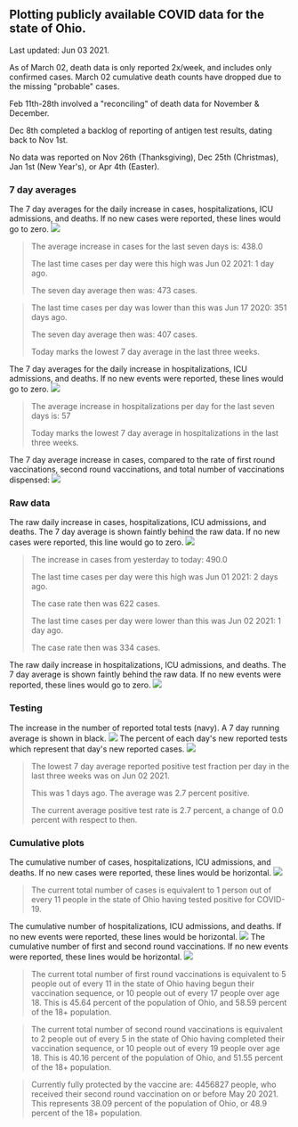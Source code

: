 ## Plotting publicly available COVID data for the state of Ohio. 

Last updated: Jun 03 2021. 

As of March 02, death data is only reported 2x/week, and includes only confirmed cases. March 02 cumulative death counts have dropped due to the missing "probable" cases.

Feb 11th-28th involved a "reconciling" of death data for November & December.

Dec 8th completed a backlog of reporting of antigen test results, dating back to Nov 1st.

No data was reported on Nov 26th (Thanksgiving), Dec 25th (Christmas), Jan 1st (New Year's), or Apr 4th (Easter).
### 7 day averages
The 7 day averages for the daily increase in cases, hospitalizations, ICU admissions, and deaths. If no new cases were reported, these lines would go to zero.
![](7dayaverage_cases.png)

>The average increase in cases for the last seven days is: 438.0
>
>The last time cases per day were this high was Jun 02 2021: 1 day ago.
>
>The seven day average then was: 473 cases.

>
>The last time cases per day was lower than this was Jun 17 2020: 351 days ago.
>
>The seven day average then was: 407 cases.
>
>Today marks the lowest 7 day average in the last three weeks.

The 7 day averages for the daily increase in hospitalizations, ICU admissions, and deaths. If no new events were reported, these lines would go to zero.
![](7dayaverage_hospital.png)

>The average increase in hospitalizations per day for the last seven days is: 57
>
>Today marks the lowest 7 day average in hospitalizations in the last three weeks.

The 7 day average increase in cases, compared to the rate of first round vaccinations, second round vaccinations, and total number of vaccinations dispensed:
![](DailyVaccinationsCases.png)

### Raw data
The raw daily increase in cases, hospitalizations, ICU admissions, and deaths. The 7 day average is shown faintly behind the raw data. If no new cases were reported, this line would go to zero.
![](DailyCases.png)

>The increase in cases from yesterday to today: 490.0 
>
>The last time cases per day were this high was Jun 01 2021: 2 days ago. 
>
>The case rate then was 622 cases.
>
>The last time cases per day were lower than this was Jun 02 2021: 1 day ago. 
>
>The case rate then was 334 cases.

The raw daily increase in hospitalizations, ICU admissions, and deaths. The 7 day average is shown faintly behind the raw data. If no new events were reported, these lines would go to zero.
![](DailyHospitalizations.png)

### Testing

The increase in the number of reported total tests (navy). A 7 day running average is shown in black.
![](DailyTests.png)
The percent of each day's new reported tests which represent that day's new reported cases.
![](percentpositive_tests.png)

>The lowest 7 day average reported positive test fraction per day in the last three weeks was on Jun 02 2021.
>
>This was 1 days ago. The average was 2.7 percent positive. 
>
>The current average positive test rate is 2.7 percent, a change of 0.0 percent with respect to then. 

### Cumulative plots
The cumulative number of cases, hospitalizations, ICU admissions, and deaths. If no new cases were reported, these lines would be horizontal.
![](Cases.png)

>The current total number of cases is equivalent to 1 person out of every 11 people in the state of Ohio having tested positive for COVID-19.

The cumulative number of hospitalizations, ICU admissions, and deaths. If no new events were reported, these lines would be horizontal.
![](Hospitalizations.png)
The cumulative number of first and second round vaccinations. If no new events were reported, these lines would be horizontal.
![](Vaccinations.png)

>The current total number of first round vaccinations is equivalent to 5 people out of every 11 in the state of Ohio having begun their vaccination sequence, or 10 people out of every 17 people over age 18.
 >This is 45.64 percent of the population of Ohio, and 58.59 percent of the 18+ population.

>The current total number of second round vaccinations is equivalent to 2 people out of every 5 in the state of Ohio having completed their vaccination sequence, or 10 people out of every 19 people over age 18. 
>This is 40.16 percent of the population of Ohio, and 51.55 percent of the 18+ population.

>Currently fully protected by the vaccine are: 4456827 people, who received their second round vaccination on or before May 20 2021.
>This represents 38.09 percent of the population of Ohio, or 48.9 percent of the 18+ population.

